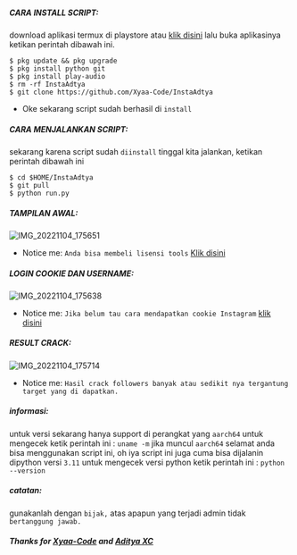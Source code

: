 
<h5 align="left">CARA INSTALL SCRIPT:</h5>

download aplikasi termux di playstore atau <a href="https://f-droid.org/en/packages/com.termux/">klik disini</a> lalu buka aplikasinya ketikan perintah dibawah ini.


    $ pkg update && pkg upgrade
    $ pkg install python git
    $ pkg install play-audio
    $ rm -rf InstaAdtya
    $ git clone https://github.com/Xyaa-Code/InstaAdtya

- Oke sekarang script sudah berhasil di ```install```

<h5 align="left">CARA MENJALANKAN SCRIPT:</h5>

sekarang karena script sudah ```diinstall``` tinggal kita jalankan, ketikan perintah dibawah ini


    $ cd $HOME/InstaAdtya
    $ git pull
    $ python run.py


<h5 align="left">TAMPILAN AWAL:</h5>

![IMG_20221104_175651](https://user-images.githubusercontent.com/109187416/199957026-51642f79-3e9a-4941-8b00-c0350fc6c26e.jpg)

- Notice me: ```Anda bisa membeli lisensi tools``` <a href="https://wa.me/+16143244921">Klik disini</a>

<h5 align="left">LOGIN COOKIE DAN USERNAME:</h5>

![IMG_20221104_175638](https://user-images.githubusercontent.com/109187416/199957086-a4d401ca-9541-4ce5-a348-6f588d9c40f4.jpg)

- Notice me: ```Jika belum tau cara mendapatkan cookie Instagram``` <a href="https://youtu.be/VrGZdY5L19k">klik disini</a>

<h5 align="left">RESULT CRACK:</h5>

![IMG_20221104_175714](https://user-images.githubusercontent.com/109187416/199957122-98d00ba6-54a8-49be-b322-cc080928264f.jpg)

- Notice me: ```Hasil crack followers banyak atau sedikit nya tergantung target yang di dapatkan.```

<h5 align="left">informasi:</h5>

untuk versi sekarang hanya support di perangkat yang ```aarch64``` untuk mengecek ketik perintah ini : ```uname -m``` jika muncul ```aarch64``` selamat anda bisa menggunakan script ini, oh iya script ini juga cuma bisa dijalanin dipython versi ```3.11``` untuk mengecek versi python ketik perintah ini : ```python --version```

<h5 align="left">catatan:</h5>

gunakanlah dengan ```bijak,``` atas apapun yang terjadi admin tidak ```bertanggung jawab.```

<h5 align="left">Thanks for <a href="https://github.com/Xyaa-Code">Xyaa-Code</a> and <a href="https://github.com/AdtyaXC">Aditya XC</a></h5>
